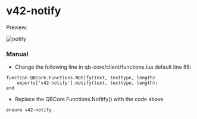 # v42-notify

Preview:

![notify](https://github.com/v42-Josh/v42-notify/assets/135979159/9ae5ef53-a778-40f9-a12b-d33eb2b4e578)

### Manual

- Change the following line in qb-core/client/functions.lua default line 88: 

```
function QBCore.Functions.Notify(text, texttype, length)
    exports['v42-notify']:notify(text, texttype, length);
end
```

- Replace the QBCore.Functions.Nofitfy() with the code above

```
ensure v42-notify
```
